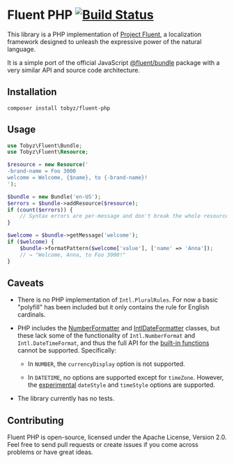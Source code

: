 # Fluent PHP [![Build Status][travisimage]][travislink]

[travisimage]: https://travis-ci.org/tobyz/fluent-php.svg?branch=master
[travislink]: https://travis-ci.org/tobyz/fluent-php

This library is a PHP implementation of [Project Fluent][], a localization
framework designed to unleash the expressive power of the natural language.

It is a simple port of the official JavaScript [@fluent/bundle][] package with a very similar API and source code architecture.

[Project Fluent]: https://projectfluent.org
[@fluent/bundle]: https://github.com/projectfluent/fluent.js/tree/master/fluent-bundle


## Installation

    composer install tobyz/fluent-php


## Usage

```php
use Tobyz\Fluent\Bundle;
use Tobyz\Fluent\Resource;

$resource = new Resource('
-brand-name = Foo 3000
welcome = Welcome, {$name}, to {-brand-name}!
');

$bundle = new Bundle('en-US');
$errors = $bundle->addResource($resource);
if (count($errors)) {
    // Syntax errors are per-message and don't break the whole resource
}

$welcome = $bundle->getMessage('welcome');
if ($welcome) {
    $bundle->formatPattern($welcome['value'], ['name' => 'Anna']);
    // → "Welcome, Anna, to Foo 3000!"
}
```


## Caveats

* There is no PHP implementation of `Intl.PluralRules`. For now a basic "polyfill" has been included but it only contains the rule for English cardinals.

* PHP includes the [NumberFormatter][] and [IntlDateFormatter][] classes, but these lack some of the functionality of `Intl.NumberFormat` and `Intl.DateTimeFormat`, and thus the full API for the [built-in functions][] cannot be supported. Specifically:

    * In `NUMBER`, the `currencyDisplay` option is not supported.

    * In `DATETIME`, no options are supported except for `timeZone`. However, the [experimental] `dateStyle` and `timeStyle` options are supported.

* The library currently has no tests.

[NumberFormatter]: https://www.php.net/manual/en/class.numberformatter.php
[IntlDateFormatter]: https://www.php.net/manual/en/class.intldateformatter.php
[built-in functions]: https://projectfluent.org/fluent/guide/functions.html
[experimental]: https://developer.mozilla.org/en-US/docs/Web/JavaScript/Reference/Global_Objects/DateTimeFormat#Parameters


## Contributing

Fluent PHP is open-source, licensed under the Apache License, Version 2.0. Feel free to send pull requests or create issues if you come across problems or have great ideas.
